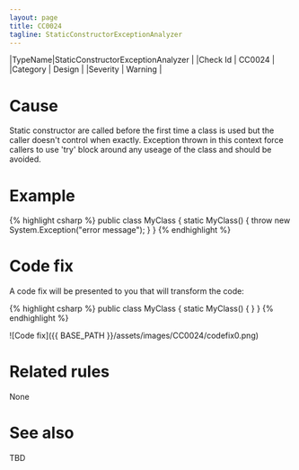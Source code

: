 ```yaml
---
layout: page
title: CC0024
tagline: StaticConstructorExceptionAnalyzer
---
```


|TypeName|StaticConstructorExceptionAnalyzer |
|Check Id | CC0024 |
|Category | Design |
|Severity | Warning |

# Cause

Static constructor are called before the first time a class is used but the caller doesn't control when exactly.
Exception thrown in this context force callers to use 'try' block around any useage of the class and should be avoided.

# Example

{% highlight csharp %}
public class MyClass
{
	static MyClass()
	{
		throw new System.Exception("error message");
	}
}
{% endhighlight %}

# Code fix

A code fix will be presented to you that will transform the code:

{% highlight csharp %}
public class MyClass
{
	static MyClass()
	{
	}
}
{% endhighlight %}

![Code fix]({{ BASE_PATH }}/assets/images/CC0024/codefix0.png)

# Related rules

None

# See also

TBD
